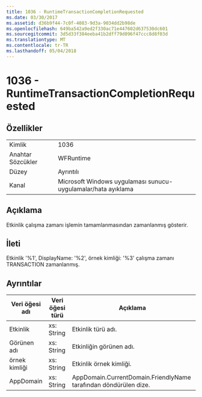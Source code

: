 ```yaml
---
title: 1036 - RuntimeTransactionCompletionRequested
ms.date: 03/30/2017
ms.assetid: d36b9f44-7c0f-4083-9d3a-9034dd2b98de
ms.openlocfilehash: 649ba542a9ed2f330ac71e447602d637530dc601
ms.sourcegitcommit: 3d5d33f384eeba41b2dff79d096f47ccc8d8f03d
ms.translationtype: MT
ms.contentlocale: tr-TR
ms.lasthandoff: 05/04/2018
---
```

# <a name="1036---runtimetransactioncompletionrequested"></a>1036 - RuntimeTransactionCompletionRequested
## <a name="properties"></a>Özellikler  
  
|||  
|-|-|  
|Kimlik|1036|  
|Anahtar Sözcükler|WFRuntime|  
|Düzey|Ayrıntılı|  
|Kanal|Microsoft Windows uygulaması sunucu-uygulamalar/hata ayıklama|  
  
## <a name="description"></a>Açıklama  
 Etkinlik çalışma zamanı işlemin tamamlanmasından zamanlanmış gösterir.  
  
## <a name="message"></a>İleti  
 Etkinlik '%1', DisplayName: '%2', örnek kimliği: '%3' çalışma zamanı TRANSACTION zamanlanmış.  
  
## <a name="details"></a>Ayrıntılar  
  
|Veri öğesi adı|Veri öğesi türü|Açıklama|  
|--------------------|--------------------|-----------------|  
|Etkinlik|xs: String|Etkinlik türü adı.|  
|Görünen adı|xs: String|Etkinliğin görünen adı.|  
|örnek kimliği|xs: String|Etkinlik örnek kimliği.|  
|AppDomain|xs: String|AppDomain.CurrentDomain.FriendlyName tarafından döndürülen dize.|
